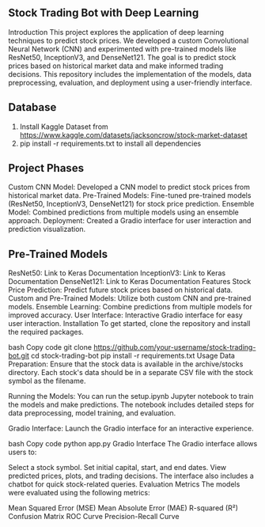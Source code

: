 ## Stock Trading Bot with Deep Learning
Introduction
This project explores the application of deep learning techniques to predict stock prices. We developed a custom Convolutional Neural Network (CNN) and experimented with pre-trained models like ResNet50, InceptionV3, and DenseNet121. The goal is to predict stock prices based on historical market data and make informed trading decisions. This repository includes the implementation of the models, data preprocessing, evaluation, and deployment using a user-friendly interface.

## Database
1) Install Kaggle Dataset from https://www.kaggle.com/datasets/jacksoncrow/stock-market-dataset
2) pip install -r requirements.txt to install all dependencies


## Project Phases
Custom CNN Model: Developed a CNN model to predict stock prices from historical market data.
Pre-Trained Models: Fine-tuned pre-trained models (ResNet50, InceptionV3, DenseNet121) for stock price prediction.
Ensemble Model: Combined predictions from multiple models using an ensemble approach.
Deployment: Created a Gradio interface for user interaction and prediction visualization.


## Pre-Trained Models
ResNet50: Link to Keras Documentation
InceptionV3: Link to Keras Documentation
DenseNet121: Link to Keras Documentation
Features
Stock Price Prediction: Predict future stock prices based on historical data.
Custom and Pre-Trained Models: Utilize both custom CNN and pre-trained models.
Ensemble Learning: Combine predictions from multiple models for improved accuracy.
User Interface: Interactive Gradio interface for easy user interaction.
Installation
To get started, clone the repository and install the required packages.

bash
Copy code
git clone https://github.com/your-username/stock-trading-bot.git
cd stock-trading-bot
pip install -r requirements.txt
Usage
Data Preparation: Ensure that the stock data is available in the archive/stocks directory. Each stock's data should be in a separate CSV file with the stock symbol as the filename.

Running the Models: You can run the setup.ipynb Jupyter notebook to train the models and make predictions. The notebook includes detailed steps for data preprocessing, model training, and evaluation.

Gradio Interface: Launch the Gradio interface for an interactive experience.

bash
Copy code
python app.py
Gradio Interface
The Gradio interface allows users to:

Select a stock symbol.
Set initial capital, start, and end dates.
View predicted prices, plots, and trading decisions.
The interface also includes a chatbot for quick stock-related queries.
Evaluation Metrics
The models were evaluated using the following metrics:

Mean Squared Error (MSE)
Mean Absolute Error (MAE)
R-squared (R²)
Confusion Matrix
ROC Curve
Precision-Recall Curve
